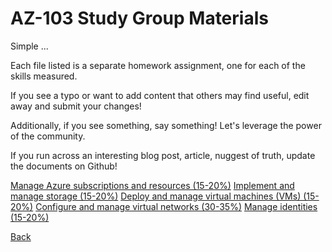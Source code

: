 # AZ-103  Study Group Materials 

Simple ...

Each file listed is a separate homework assignment, one for each of the skills measured.

If you see a typo or want to add content that others may find useful, edit away and submit your changes!

Additionally, if you see something, say something! Let's leverage the power of the community.

If you run across an interesting blog post, article, nuggest of truth, update the documents on Github!

[Manage Azure subscriptions and resources (15-20%)](SubscriptionsResources.md)
[Implement and manage storage (15-20%)](Storage.md)
[Deploy and manage virtual machines (VMs) (15-20%)](VMs.md)
[Configure and manage virtual networks (30-35%)](./VirtualNetworks.md)
[Manage identities (15-20%)](Identities.md)

[Back](../)
